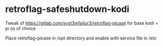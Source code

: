 # retroflag-safeshutdown-kodi
Tweak of https://gitlab.com/syst3mfailur3/retroflag-picase for base kodi + pi os of choice

Place retroflag-picase in /opt directory and enable with service file in /etc
